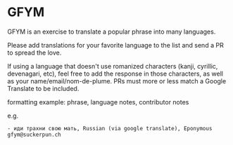 
# GFYM

GFYM is an exercise to translate a popular phrase into many languages.

Please add translations for your favorite language to the list and send a PR to spread the love.

If using a language that doesn't use romanized characters (kanji, cyrillic, devenagari, etc), feel free to add the response in those characters, as well as your name/email/nom-de-plume. PRs must more or less match a Google Translate to be included. 


formatting example:
phrase, language notes, contributor notes

e.g.
```
- иди трахни свою мать, Russian (via google translate), Eponymous gfym@suckerpun.ch
```
